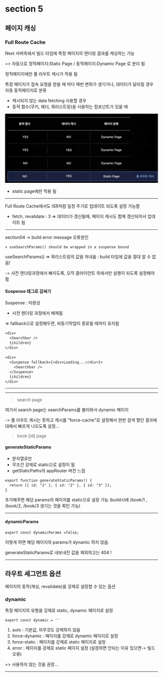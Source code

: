 # section 5

## 페이지 캐싱

### Full Route Cache

Next 서버측에서 빌드 타임에 특정 페이지의 렌더링 결과를 캐싱하는 기능

=> 자동으로 정적페이지:Static Page / 동적페이지:Dynamic Page 로 분리 됨

정적페이지에만 풀 라우트 캐시가 적용 됨

특정 페이지가 접속 요청을 받을 때 마다 매번 변화가 생기거나, 데이터가 달라질 경우 자동 동적페이지로 분류

- 캐시되지 않는 data fetching 사용할 경우
- 동적 함수(쿠키, 헤더, 쿼리스트링)을 사용하는 컴포넌트가 있을 때

![alt text](image-1.png)

- static page에만 적용 됨

---

Full Route Cache에서도 ISR처럼 일정 주기로 업데이트 되도록 설정 가능함

- fetch, revalidate : 3 => 데이터가 갱신될때, 페이지 캐시도 함께 갱신되어서 업데이트 됨

---

section04 -> build error message 오류원인

```
⨯ useSearchParams() should be wrapped in a suspense bound
```

useSearchParams() => 쿼리스트링의 값을 꺼내옴 : build 타임에 값을 절대 알 수 없음!

-> 사전 렌더링과정에서 빠지도록, 오직 클라이언트 측에서만 실행이 되도록 설정해야함

#### Suspense 태그로 감싸기

Suspense : 미완성

- 사전 렌더링 과정에서 배제됨

=> fallback으로 설정해두면, 비동기작업이 종료될 때까지 유지됨

```
<div>
  <Searchbar />
  {children}
</div>

<div>
  <Suspense fallback={<div>Loading...</div>}>
    <Searchbar />
  </Suspense>
  {children}
</div>
```

---

---

> search page

여기서 search page는 searchParams를 불러와서 dynamic 페이지

-> 풀 라우트 캐시는 못하고 캐시를 "force-cache"로 설정해서
한번 검색 했던 결과에 대해서 빠르게 나오도록 설정...

> book [id] page

#### generateStaticParams

- 문자열로만
- 무조건 강제로 static으로 설정이 됨
- getStaticPaths의 appRouter 버전 느낌

```
export function generateStaticParams() {
  return [{ id: "1" }, { id: "2" }, { id: "3" }];
}
```

추가해주면 해당 params의 페이지를 static으로 설정 가능
(build시에 /book/1 , /book/2, /book/3 생기는 것을 확인 가능)

---

#### dynamicParams

```
export const dynamicParams =false;
```

이렇게 하면 해당 페이지의 params가 dynamic 하지 않음.

generateStaticParams로 내보내진 값을 제외하고는 404 !

---

## 라우트 세그먼트 옵션

페이지의 동작(캐싱, revalidate)을 강제로 설정할 수 있는 옵션

### dynamic

특정 페이지의 유형을 강제로 static, dynamic 페이지로 설정

```
export const dynamic = ''
```

1. auto : 기본값, 아무것도 강제하지 않음
2. force-dynamic : 페이지를 강제로 dynamic 페이지로 설정
3. force-static : 페이지를 강제로 static 페이지로 설정
4. error : 페이지를 강제로 static 페이지 설정 (설정하면 안되는 이유 있으면-> 빌드 오류)

=> 사용하지 않는 것을 권장...

---
